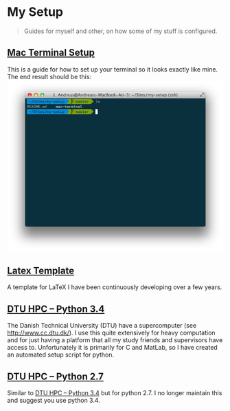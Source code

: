# My Setup

> Guides for myself and other, on how some of my stuff is configured.

## [Mac Terminal Setup](mac-terminal)

This is a guide for how to set up your terminal so it looks exactly like mine.
The end result should be this:
![Terminal setup example](https://raw.githubusercontent.com/AndreasMadsen/my-setup/master/mac-terminal/example.png)

## [Latex Template](latex-template)

A template for LaTeX I have been continuously developing over a few years.

## [DTU HPC – Python 3.4](dtu-hpc-python3)

The Danish Technical University (DTU) have a supercomputer
(see http://www.cc.dtu.dk/). I use this quite extensively for heavy computation
and for just having a platform that all my study friends and supervisors have
access to. Unfortunately it is primarily for C and MatLab, so I have created
an automated setup script for python.

## [DTU HPC – Python 2.7](dtu-hpc-python2)

Similar to [DTU HPC – Python 3.4](dtu-hpc-python3) but for python 2.7. I
no longer maintain this and suggest you use python 3.4.
